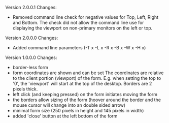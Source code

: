 Version 2.0.0.1
Changes:
- Removed command line check for negative values for Top, Left, Right and Bottom.
  The check did not allow the command line use for displaying the viewport on non-primary monitors on the left or top.

Version 2.0.0.0
Changes:
- Added command line parameters (-T x -L x -R x -B x -W x -H x)

Version 1.0.0.0
Changes:
- border-less form
- form coordinates are shown and can be set
The coordinates are relative to the client portion (viewport) of the form.
E.g. when setting the top to '0', the 'viewport' will start at the top of the desktop.
Borders are 2 pixels thick.
- left click (and keeping pressed) on the form initiates moving the form
- the borders allow sizing of the form (hoover around the border and the mouse cursor will change into an double sided arrow)
- minimal form size (250 pixels in height and 145 pixels in width) 
- added 'close' button at the left bottom of the form